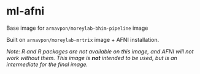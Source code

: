 # ml-afni

Base image for `arnavpon/moreylab-bhim-pipeline` image

Built on `arnavpon/moreylab-mrtrix` image + AFNI installation.

_Note: R and R packages are not available on this image, and AFNI will not work without them. This image is **not** intended to be used, but is an intermediate for the final image._
